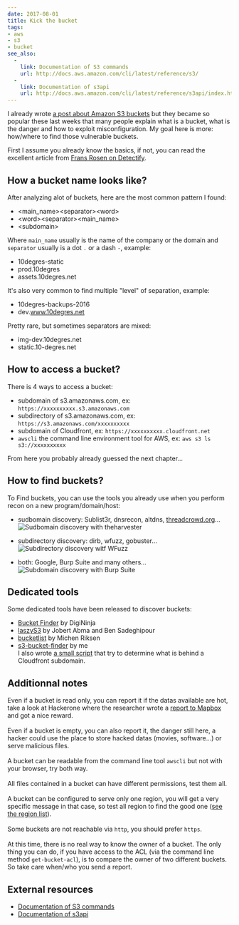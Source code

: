 ```yaml
---
date: 2017-08-01
title: Kick the bucket
tags:
- aws
- s3
- bucket
see_also:
  -
    link: Documentation of S3 commands
    url: http://docs.aws.amazon.com/cli/latest/reference/s3/
  -
    link: Documentation of s3api
    url: http://docs.aws.amazon.com/cli/latest/reference/s3api/index.html
---
```

I already wrote [a post about Amazon S3 buckets](/playing-with-s3-buckets/) but they became so popular these last weeks  that many people explain what is a bucket, what is the danger and how to exploit misconfiguration. My goal here is more: how/where to find those vulnerable buckets.

First I assume you already know the basics, if not, you can read the excellent article from [Frans Rosen on Detectify](https://labs.detectify.com/2017/07/13/a-deep-dive-into-aws-s3-access-controls-taking-full-control-over-your-assets/).
<!--more-->


## How a bucket name looks like?
After analyzing alot of buckets, here are the most common pattern I found:

- &lt;main_name&gt;&lt;separator&gt;&lt;word&gt;
- &lt;word&gt;&lt;separator&gt;&lt;main_name&gt;
- &lt;subdomain&gt;

Where `main_name` usually is the name of the company or the domain and `separator` usually is a dot `.` or a dash `-`, example:

- 10degres-static
- prod.10degres
- assets.10degres.net

It's also very common to find multiple "level" of separation, example:

- 10degres-backups-2016
- dev.www.10degres.net

Pretty rare, but sometimes separators are mixed:

- img-dev.10degres.net
- static.10-degres.net


## How to access a bucket?

There is 4 ways to access a bucket:

- subdomain of s3.amazonaws.com, ex: `https://xxxxxxxxxx.s3.amazonaws.com`
- subdirectory of s3.amazonaws.com, ex: `https://s3.amazonaws.com/xxxxxxxxxx`
- subdomain of Cloudfront, ex: `https://xxxxxxxxxx.cloudfront.net`
- `awscli` the command line environment tool for AWS, ex: `aws s3 ls s3://xxxxxxxxxx`

From here you probably already guessed the next chapter...


## How to find buckets?

To Find buckets, you can use the tools you already use when you perform recon on a new program/domain/host:

- sudbomain discovery: Sublist3r, dnsrecon, altdns, [threadcrowd.org](https://www.threatcrowd.org/searchApi/v2/domain/report/?domain=cloudfront.net)...
![Sudbomain discovery with theharvester](/images/s3bucket-theharvester.png)

- subdirectory discovery: dirb, wfuzz, gobuster...
![Subdirectory discovery witf WFuzz](/images/s3bucket-wfuzz.png)

- both: Google, Burp Suite and many others...
![Subdomain discovery with Burp Suite](/images/s3bucket-burp.png)


## Dedicated tools

Some dedicated tools have been released to discover buckets:

- [Bucket Finder](https://digi.ninja/projects/bucket_finder.php) by DigiNinja
- [laszyS3](https://github.com/nahamsec/lazys3) by Jobert Abma and Ben Sadeghipour
- [bucketlist](https://github.com/michenriksen/bucketlist) by Michen Riksen
- [s3-bucket-finder](https://github.com/gwen001/s3-buckets-finder) by me  
I also wrote [a small script](/assets/cloudfront.txt) that try to determine what is behind a Cloudfront subdomain.


## Additionnal notes

Even if a bucket is read only, you can report it if the datas available are hot, take a look at Hackerone where the researcher wrote a [report to Mapbox](https://hackerone.com/reports/202725) and got a nice reward.
<br><br>
Even if a bucket is empty, you can also report it, the danger still here, a hacker could use the place to store hacked datas (movies, software...) or serve malicious files.
<br><br>
A bucket can be readable from the command line tool `awscli` but not with your browser, try both way.
<br><br>
All files contained in a bucket can have different permissions, test them all.
<br><br>
A bucket can be configured to serve only one region, you will get a very specific message in that case, so test all region to find the good one ([see the region list](http://docs.aws.amazon.com/general/latest/gr/rande.html#s3_region)).
<br><br>
Some buckets are not reachable via `http`, you should prefer `https`.
<br><br>
At this time, there is no real way to know the owner of a bucket. The only thing you can do, if you have access to the ACL (via the command line method `get-bucket-acl`), is to compare the owner of two different buckets. So take care when/who you send a report.


## External resources

- [Documentation of S3 commands](http://docs.aws.amazon.com/cli/latest/reference/s3/)
- [Documentation of s3api](http://docs.aws.amazon.com/cli/latest/reference/s3api/index.html)
